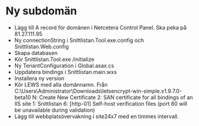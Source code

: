 # Ny subdomän

* Lägg till A record för domänen i Netcetera Control Panel. Ska peka på 81.27.111.95
* Ny connectionString i Snittlistan.Tool.exe.config och Snittlistan.Web.config
* Skapa databasen
* Kör Snittlistan.Tool.exe /initialize
* Ny TenantConfiguration i Global.asax.cs
* Uppdatera bindings i Snittlistan.main.wxs
* Installera ny version
* Kör LEWS med alla domännamn. Från C:\Users\Administrator\Downloads\letsencrypt-win-simple.v1.9.7.0-beta10
    N: Create New Certificate
    2: SAN certificate for all bindings of an IIS site
    1: Snittlistan
    6: [http-01] Self-host verification files (port 80 will be unavailable during validation)
* Lägg till webbplatsövervakning i site24x7 med en timmes intervall.
